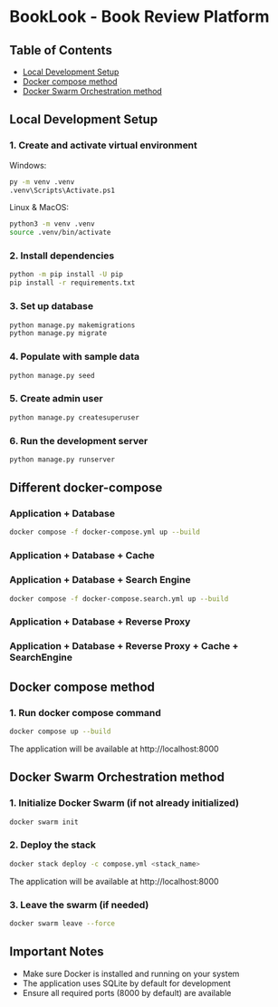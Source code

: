 # BookLook - Book Review Platform

## Table of Contents
- [Local Development Setup](#local-development-setup)
- [Docker compose method](#docker-compose-method)
- [Docker Swarm Orchestration method](#docker-swarm-orchestration-method)

## Local Development Setup

### 1. Create and activate virtual environment

Windows:
```bash
py -m venv .venv
.venv\Scripts\Activate.ps1
```

Linux & MacOS:
```bash
python3 -m venv .venv
source .venv/bin/activate
```

### 2. Install dependencies
```bash
python -m pip install -U pip
pip install -r requirements.txt
```

### 3. Set up database
```bash
python manage.py makemigrations
python manage.py migrate
```

### 4. Populate with sample data
```bash
python manage.py seed
```

### 5. Create admin user
```bash
python manage.py createsuperuser
```

### 6. Run the development server
```bash
python manage.py runserver
```

## Different docker-compose

### Application + Database
```bash
docker compose -f docker-compose.yml up --build
```
### Application + Database + Cache

### Application + Database + Search Engine
```bash
docker compose -f docker-compose.search.yml up --build
```

### Application + Database + Reverse Proxy

### Application + Database + Reverse Proxy + Cache + SearchEngine



## Docker compose method

### 1. Run docker compose command
```bash
docker compose up --build
```

The application will be available at http://localhost:8000

## Docker Swarm Orchestration method

### 1. Initialize Docker Swarm (if not already initialized)
```bash
docker swarm init
```

### 2. Deploy the stack
```bash
docker stack deploy -c compose.yml <stack_name>
```

The application will be available at http://localhost:8000

### 3. Leave the swarm (if needed)
```bash
docker swarm leave --force
```

## Important Notes
- Make sure Docker is installed and running on your system
- The application uses SQLite by default for development
- Ensure all required ports (8000 by default) are available